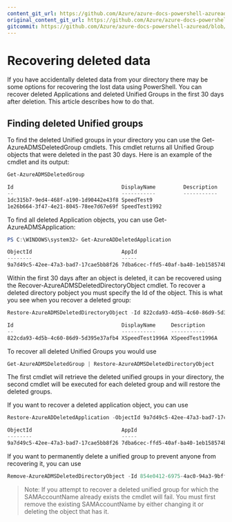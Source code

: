 ```yaml
---
content_git_url: https://github.com/Azure/azure-docs-powershell-azuread/blob/RobdeJong-patch-9/Azure%20AD%20Cmdlets/docs-conceptual/Recovering-deleted-data.md
original_content_git_url: https://github.com/Azure/azure-docs-powershell-azuread/blob/RobdeJong-patch-9/Azure%20AD%20Cmdlets/docs-conceptual/Recovering-deleted-data.md
gitcommit: https://github.com/Azure/azure-docs-powershell-azuread/blob/bfc01fdddf9a83dd18766b85a7580087e22ec75a
---
```

# Recovering deleted data
If you have accidentally deleted data from your directory there may be some options for recovering the lost data using PowerShell. You can recover deleted Applications and deleted Unified Groups in the first 30 days after deletion. This article describes how to do that.

## Finding deleted Unified groups
To find the deleted Unified groups in your directory you can use the Get-AzureADMSDeletedGroup cmdlets. This cmdlet returns all Unified Group objects that were deleted in the past 30 days. Here is an example of the cmdlet and its output:

```powershell
Get-AzureADMSDeletedGroup

Id                                   DisplayName         Description
--                                   -----------         -----------
1dc315b7-9ed4-468f-a190-1d90442e43f8 SpeedTest9
1e26b664-3f47-4e21-8045-78ee7d67e69f SpeedTest1992
```

To find all deleted Application objects, you can use Get-AzureADMSApplication:

```powershell
PS C:\WINDOWS\system32> Get-AzureADDeletedApplication

ObjectId                             AppId                                DisplayName
--------                             -----                                -----------
9a7d49c5-42ee-47a3-bad7-17cae5bb8f26 7dba6cec-ffd5-40af-ba40-1eb158574b5a My Properties Bag
```

Within the first 30 days after an object is deleted, it can be recovered using the Recover-AzureADMSDeletedDirectoryObject cmdlet. To recover a deleted directory pobject you must specify the Id of the object. This is what you see when you recover a deleted group:

```powershell
Restore-AzureADMSDeletedDirectoryObject -Id 822cda93-4d5b-4c60-86d9-5d395e37afb4

Id                                   DisplayName     Description
--                                   -----------     -----------
822cda93-4d5b-4c60-86d9-5d395e37afb4 XSpeedTest1996A XSpeedTest1996A
```
To recover all deleted Unified Groups you would use
```powershell
Get-AzureADMSDeletedGroup | Restore-AzureADMSDeletedDirectoryObject
```
The first cmdlet will retrieve the deleted unified groups in your directory, the second cmdlet will be executed for each deleted group and will restore the deleted groups.

If you want to recover a deleted application object, you can use

```powershell
Restore-AzureADDeletedApplication -ObjectId 9a7d49c5-42ee-47a3-bad7-17cae5bb8f26

ObjectId                             AppId                                DisplayName
--------                             -----                                -----------
9a7d49c5-42ee-47a3-bad7-17cae5bb8f26 7dba6cec-ffd5-40af-ba40-1eb158574b5a My Properties Bag
```

If you want to permanently delete a unified group to prevent anyone from recovering it, you can use
```powershell
Remove-AzureADMSDeletedDirectoryObject -Id 854e0412-6975-4ac0-94a3-9bfff671b7f8
```

>Note: If you attempt to recover a deleted unified group for which the SAMAccountName already exists the cmdlet will fail. You must first remove the existing SAMAccountName by either changing it or deleting the object that has it.
>